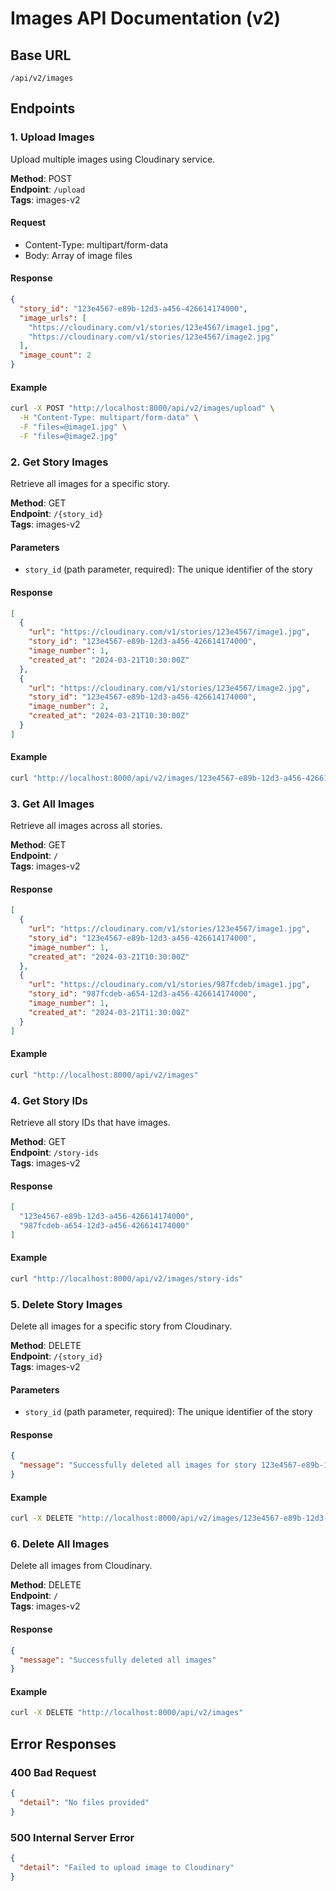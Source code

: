 # Images API Documentation (v2)

## Base URL
```
/api/v2/images
```

## Endpoints

### 1. Upload Images
Upload multiple images using Cloudinary service.

**Method**: POST  
**Endpoint**: `/upload`  
**Tags**: images-v2

#### Request
- Content-Type: multipart/form-data
- Body: Array of image files

#### Response
```json
{
  "story_id": "123e4567-e89b-12d3-a456-426614174000",
  "image_urls": [
    "https://cloudinary.com/v1/stories/123e4567/image1.jpg",
    "https://cloudinary.com/v1/stories/123e4567/image2.jpg"
  ],
  "image_count": 2
}
```

#### Example
```bash
curl -X POST "http://localhost:8000/api/v2/images/upload" \
  -H "Content-Type: multipart/form-data" \
  -F "files=@image1.jpg" \
  -F "files=@image2.jpg"
```

### 2. Get Story Images
Retrieve all images for a specific story.

**Method**: GET  
**Endpoint**: `/{story_id}`  
**Tags**: images-v2

#### Parameters
- `story_id` (path parameter, required): The unique identifier of the story

#### Response
```json
[
  {
    "url": "https://cloudinary.com/v1/stories/123e4567/image1.jpg",
    "story_id": "123e4567-e89b-12d3-a456-426614174000",
    "image_number": 1,
    "created_at": "2024-03-21T10:30:00Z"
  },
  {
    "url": "https://cloudinary.com/v1/stories/123e4567/image2.jpg",
    "story_id": "123e4567-e89b-12d3-a456-426614174000",
    "image_number": 2,
    "created_at": "2024-03-21T10:30:00Z"
  }
]
```

#### Example
```bash
curl "http://localhost:8000/api/v2/images/123e4567-e89b-12d3-a456-426614174000"
```

### 3. Get All Images
Retrieve all images across all stories.

**Method**: GET  
**Endpoint**: `/`  
**Tags**: images-v2

#### Response
```json
[
  {
    "url": "https://cloudinary.com/v1/stories/123e4567/image1.jpg",
    "story_id": "123e4567-e89b-12d3-a456-426614174000",
    "image_number": 1,
    "created_at": "2024-03-21T10:30:00Z"
  },
  {
    "url": "https://cloudinary.com/v1/stories/987fcdeb/image1.jpg",
    "story_id": "987fcdeb-a654-12d3-a456-426614174000",
    "image_number": 1,
    "created_at": "2024-03-21T11:30:00Z"
  }
]
```

#### Example
```bash
curl "http://localhost:8000/api/v2/images"
```

### 4. Get Story IDs
Retrieve all story IDs that have images.

**Method**: GET  
**Endpoint**: `/story-ids`  
**Tags**: images-v2

#### Response
```json
[
  "123e4567-e89b-12d3-a456-426614174000",
  "987fcdeb-a654-12d3-a456-426614174000"
]
```

#### Example
```bash
curl "http://localhost:8000/api/v2/images/story-ids"
```

### 5. Delete Story Images
Delete all images for a specific story from Cloudinary.

**Method**: DELETE  
**Endpoint**: `/{story_id}`  
**Tags**: images-v2

#### Parameters
- `story_id` (path parameter, required): The unique identifier of the story

#### Response
```json
{
  "message": "Successfully deleted all images for story 123e4567-e89b-12d3-a456-426614174000"
}
```

#### Example
```bash
curl -X DELETE "http://localhost:8000/api/v2/images/123e4567-e89b-12d3-a456-426614174000"
```

### 6. Delete All Images
Delete all images from Cloudinary.

**Method**: DELETE  
**Endpoint**: `/`  
**Tags**: images-v2

#### Response
```json
{
  "message": "Successfully deleted all images"
}
```

#### Example
```bash
curl -X DELETE "http://localhost:8000/api/v2/images"
```

## Error Responses

### 400 Bad Request
```json
{
  "detail": "No files provided"
}
```

### 500 Internal Server Error
```json
{
  "detail": "Failed to upload image to Cloudinary"
}
``` 